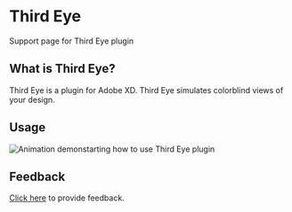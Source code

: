 # Third Eye
Support page for Third Eye plugin

## What is Third Eye?
Third Eye is a plugin for Adobe XD. Third Eye simulates colorblind views of your design.

## Usage
![Animation demonstarting how to use Third Eye plugin](resources/onboarding.gif)

## Feedback
[Click here](https://docs.google.com/forms/d/e/1FAIpQLSdJGLNoLNcu4qYdBcGtM1DkGZJhtDr2lMBPZ3rtO--Lhc0nsA/viewform?usp=pp_url) to provide feedback.
